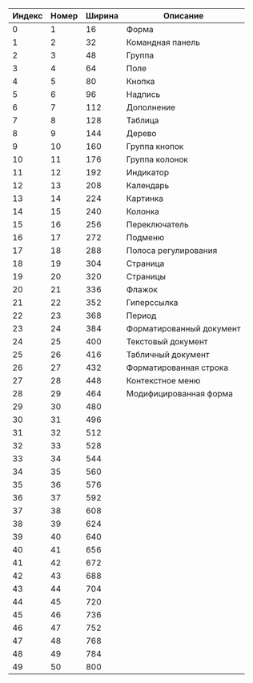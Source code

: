 | Индекс | Номер | Ширина | Описание                 |
|--------|-------|--------|--------------------------|
| 0      | 1     | 16     | Форма                    |
| 1      | 2     | 32     | Командная панель         |
| 2      | 3     | 48     | Группа                   |
| 3      | 4     | 64     | Поле                     |
| 4      | 5     | 80     | Кнопка                   |
| 5      | 6     | 96     | Надпись                  |
| 6      | 7     | 112    | Дополнение               |
| 7      | 8     | 128    | Таблица                  |
| 8      | 9     | 144    | Дерево                   |
| 9      | 10    | 160    | Группа кнопок            |
| 10     | 11    | 176    | Группа колонок           |
| 11     | 12    | 192    | Индикатор                |
| 12     | 13    | 208    | Календарь                |
| 13     | 14    | 224    | Картинка                 |
| 14     | 15    | 240    | Колонка                  |
| 15     | 16    | 256    | Переключатель            |
| 16     | 17    | 272    | Подменю                  |
| 17     | 18    | 288    | Полоса регулирования     |
| 18     | 19    | 304    | Страница                 |
| 19     | 20    | 320    | Страницы                 |
| 20     | 21    | 336    | Флажок                   |
| 21     | 22    | 352    | Гиперссылка              |
| 22     | 23    | 368    | Период                   |
| 23     | 24    | 384    | Форматированный документ |
| 24     | 25    | 400    | Текстовый документ       |
| 25     | 26    | 416    | Табличный документ       |
| 26     | 27    | 432    | Форматированная строка   |
| 27     | 28    | 448    | Контекстное меню         |
| 28     | 29    | 464    | Модифицированная форма   |
| 29     | 30    | 480    |                          |
| 30     | 31    | 496    |                          |
| 31     | 32    | 512    |                          |
| 32     | 33    | 528    |                          |
| 33     | 34    | 544    |                          |
| 34     | 35    | 560    |                          |
| 35     | 36    | 576    |                          |
| 36     | 37    | 592    |                          |
| 37     | 38    | 608    |                          |
| 38     | 39    | 624    |                          |
| 39     | 40    | 640    |                          |
| 40     | 41    | 656    |                          |
| 41     | 42    | 672    |                          |
| 42     | 43    | 688    |                          |
| 43     | 44    | 704    |                          |
| 44     | 45    | 720    |                          |
| 45     | 46    | 736    |                          |
| 46     | 47    | 752    |                          |
| 47     | 48    | 768    |                          |
| 48     | 49    | 784    |                          |
| 49     | 50    | 800    |                          |